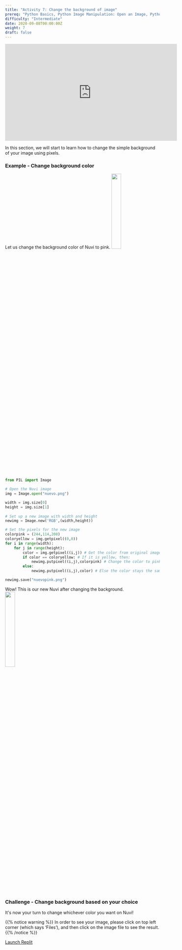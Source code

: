 ```yaml
---
title: "Activity 7: Change the background of image"
prereq: "Python Basics, Python Image Manipulation: Open an Image, Python Pixel: Colors and Pixels"
difficulty: "Intermediate"
date: 2020-09-08T00:00:00Z
weight: 7
draft: false
---
```


<iframe width="560" height="315" src="https://www.youtube.com/embed/zdi2R_EK6QA" frameborder="0" allow="accelerometer; autoplay; encrypted-media; gyroscope; picture-in-picture" allowfullscreen></iframe>

In this section, we will start to learn how to change the simple background of your image using pixels.

### Example - Change background color

Let us change the background color of Nuvi to pink.
<img src="../../media/nuevo.png" width=25%>

```python
from PIL import Image

# Open the Nuvi image
img = Image.open("nuevo.png")

width = img.size[0]
height = img.size[1]
 
# Set up a new image with width and height
newimg = Image.new('RGB',(width,height))

# Set the pixels for the new image
colorpink = (244,114,208) 
coloryellow = img.getpixel((0,0))
for i in range(width):    
    for j in range(height):    
        color = img.getpixel((i,j)) # Get the color from original image
        if color == coloryellow: # If it is yellow, then:
            newimg.putpixel((i,j),colorpink) # Change the color to pink
        else:
            newimg.putpixel((i,j),color) # Else the color stays the same

newimg.save("nuevopink.png")
```

Wow! This is our new Nuvi after changing the background.
<img src="../../media/nuevopink.png" width=25%>


### Challenge - Change background based on your choice

It's now your turn to change whichever color you want on Nuvi! 

{{% notice warning %}}
In order to see your image, please click on top left corner (which says ‘Files’), and then click on the image file to see the result.
{{% /notice %}}

<a class="my-2 mx-4 btn btn-info" href="https://replit.com/@nuevofoundation/Python-Pixel-Activity7" target="_blank">Launch Replit</a>
